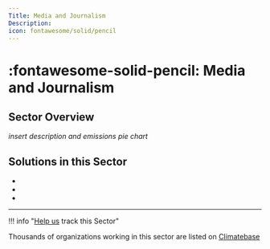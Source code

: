 ```yaml
---
Title: Media and Journalism
Description: 
icon: fontawesome/solid/pencil
---
```


# :fontawesome-solid-pencil: Media and Journalism

## Sector Overview

_insert description and emissions pie chart_


## Solutions in this Sector

 -
 -
 -

---

!!! info "[Help us](../../contribute) track this Sector"

Thousands of organizations working in this sector are listed on [Climatebase](https://climatebase.org/organizations)